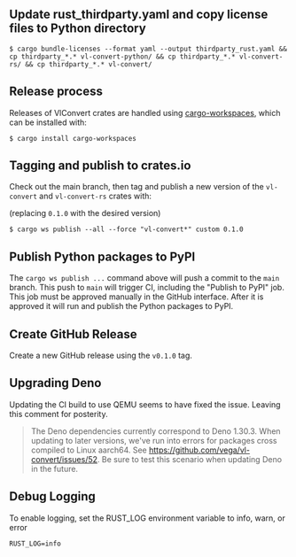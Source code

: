 ## Update rust_thirdparty.yaml and copy license files to Python directory

```
$ cargo bundle-licenses --format yaml --output thirdparty_rust.yaml && cp thirdparty_*.* vl-convert-python/ && cp thirdparty_*.* vl-convert-rs/ && cp thirdparty_*.* vl-convert/

```

## Release process
Releases of VlConvert crates are handled using [cargo-workspaces](https://github.com/pksunkara/cargo-workspaces), which can be installed with:

```
$ cargo install cargo-workspaces
```

## Tagging and publish to crates.io
Check out the main branch, then tag and publish a new version of the `vl-convert` and `vl-convert-rs` crates with:

(replacing `0.1.0` with the desired version)
```
$ cargo ws publish --all --force "vl-convert*" custom 0.1.0
```

## Publish Python packages to PyPI
The `cargo ws publish ...` command above will push a commit to the `main` branch. This push to `main` will trigger CI, including the "Publish to PyPI" job. This job must be approved manually in the GitHub interface. After it is approved it will run and publish the Python packages to PyPI.

## Create GitHub Release
Create a new GitHub release using the `v0.1.0` tag.

## Upgrading Deno
Updating the CI build to use QEMU seems to have fixed the issue. Leaving this comment for posterity.

 > The Deno dependencies currently correspond to Deno 1.30.3. When updating to later versions, we've run into errors for packages cross compiled to Linux aarch64. See https://github.com/vega/vl-convert/issues/52. Be sure to test this scenario when updating Deno in the future.

## Debug Logging
To enable logging, set the RUST_LOG environment variable to info, warn, or error
```
RUST_LOG=info
```
